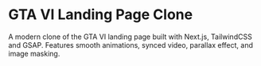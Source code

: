 # GTA VI Landing Page Clone
A modern clone of the GTA VI landing page built with Next.js, TailwindCSS and GSAP. Features smooth animations, synced video, parallax effect, and image masking.

